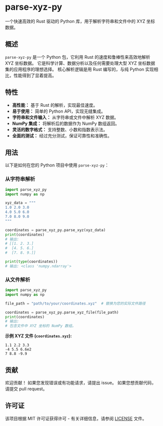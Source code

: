 # parse-xyz-py

一个快速高效的 Rust 驱动的 Python 库，用于解析字符串和文件中的 XYZ 坐标数据。

## 概述

`parse-xyz-py` 是一个 Python 包，它利用 Rust 的速度和鲁棒性来高效地解析 XYZ 坐标数据。
它是科学计算、数据分析以及任何需要处理大型 XYZ 坐标数据集的应用程序的理想选择。
核心解析逻辑是用 Rust 编写的，与纯 Python 实现相比，性能得到了显着提高。

## 特性

*   **高性能：** 基于 Rust 的解析，实现最佳速度。
*   **易于使用：** 简单的 Python API，实现无缝集成。
*   **字符串和文件输入：** 从字符串或文件中解析 XYZ 数据。
*   **NumPy 集成：** 将解析后的数据作为 NumPy 数组返回。
*   **灵活的数字格式：** 支持整数、小数和指数表示法。
*   **全面的测试：** 经过充分测试，保证可靠性和准确性。

## 用法

以下是如何在您的 Python 项目中使用 `parse-xyz-py`：

### 从字符串解析

```python
import parse_xyz_py
import numpy as np

xyz_data = """
1.0 2.0 3.0
4.0 5.0 6.0
7.0 8.0 9.0
"""

coordinates = parse_xyz_py.parse_xyz(xyz_data)
print(coordinates)
# 输出:
# [[1. 2. 3.]
#  [4. 5. 6.]
#  [7. 8. 9.]]

print(type(coordinates))
# 输出: <class 'numpy.ndarray'>
```

### 从文件解析

```python
import parse_xyz_py
import numpy as np

file_path = "path/to/your/coordinates.xyz"  # 替换为您的实际文件路径

coordinates = parse_xyz_py.parse_xyz_file(file_path)
print(coordinates)
# 输出:
# 包含文件中 XYZ 坐标的 NumPy 数组。
```

**示例 XYZ 文件 (`coordinates.xyz`):**

```
1.1 2.2 3.3
-4 5.5 6.6e2
7 8.8 -9.9
```

## 贡献

欢迎贡献！ 如果您发现错误或有功能请求，请提出 issue。 如果您想贡献代码，请提交 pull request。

## 许可证

该项目根据 MIT 许可证获得许可 - 有关详细信息，请参阅 [LICENSE](LICENSE) 文件。
